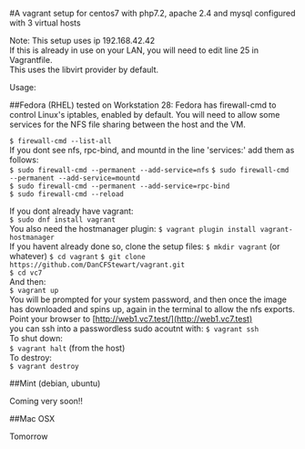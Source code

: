 #A vagrant setup for centos7 with php7.2, apache 2.4 and mysql configured with 3 virtual hosts

Note: This setup uses ip 192.168.42.42  
If this is already in use on your LAN, you will need to edit line 25 in Vagrantfile.  
This uses the libvirt provider by default.

Usage:  
  
##Fedora (RHEL) tested on Workstation 28:
Fedora has firewall-cmd to control Linux's iptables, enabled by default. You will need to allow some services for the NFS file sharing between the host and the VM.

`$ firewall-cmd --list-all`  
If you dont see nfs, rpc-bind, and mountd in the line 'services:' add them as follows:  
`$ sudo firewall-cmd --permanent --add-service=nfs` 
`$ sudo firewall-cmd --permanent --add-service=mountd`  
`$ sudo firewall-cmd --permanent --add-service=rpc-bind`  
`$ sudo firewall-cmd --reload`  

If you dont already have vagrant:  
`$ sudo dnf install vagrant`  
You also need the hostmanager plugin:
`$ vagrant plugin install vagrant-hostmanager`  
If you havent already done so, clone the setup files:
`$ mkdir vagrant` (or whatever)
`$ cd vagrant`
`$ git clone https://github.com/DanCFStewart/vagrant.git`  
`$ cd vc7`  
And then:  
`$ vagrant up`  
You will be prompted for your system password, and then once the image has downloaded and spins up, again in the terminal to allow the nfs exports.  
Point your browser to [http://web1.vc7.test/](http://web1.vc7.test)  
you can ssh into a passwordless sudo acoutnt with:
`$ vagrant ssh`  
To shut down:  
`$ vagrant halt` (from the host)  
To destroy:  
`$ vagrant destroy`  

##Mint (debian, ubuntu)

Coming very soon!!

##Mac OSX

Tomorrow
